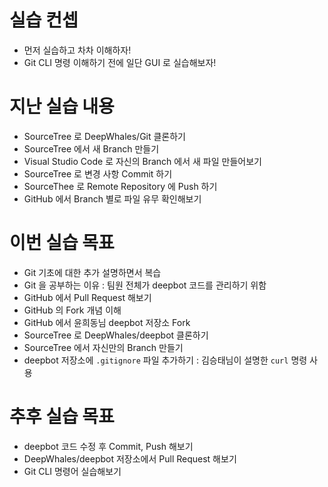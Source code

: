 # 실습 컨셉 

* 먼저 실습하고 차차 이해하자!
* Git CLI 명령 이해하기 전에 일단 GUI 로 실습해보자!

# 지난 실습 내용

* SourceTree 로 DeepWhales/Git 클론하기
* SourceTree 에서 새 Branch 만들기
* Visual Studio Code 로 자신의 Branch 에서 새 파일 만들어보기
* SourceTree 로 변경 사항 Commit 하기
* SourceThee 로 Remote Repository 에 Push 하기
* GitHub 에서 Branch 별로 파일 유무 확인해보기

# 이번 실습 목표

* Git 기초에 대한 추가 설명하면서 복습
* Git 을 공부하는 이유 : 팀원 전체가 deepbot 코드를 관리하기 위함
* GitHub 에서 Pull Request 해보기
* GitHub 의 Fork 개념 이해
* GitHub 에서 윤희동님 deepbot 저장소 Fork
* SourceTree 로 DeepWhales/deepbot 클론하기
* SourceTree 에서 자신만의 Branch 만들기
* deepbot 저장소에 `.gitignore` 파일 추가하기 : 김승태님이 설명한 `curl` 명령 사용

# 추후 실습 목표

* deepbot 코드 수정 후 Commit, Push 해보기
* DeepWhales/deepbot 저장소에서 Pull Request 해보기
* Git CLI 명령어 실습해보기